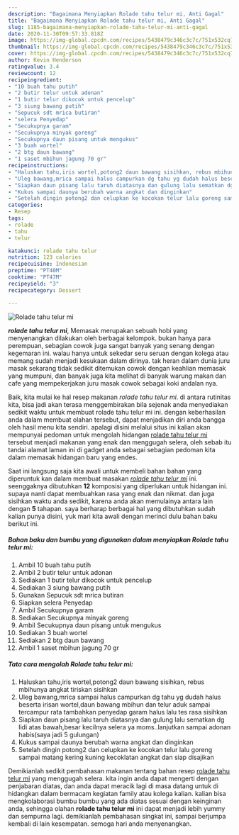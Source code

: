 ```yaml
---
description: "Bagaimana Menyiapkan Rolade tahu telur mi, Anti Gagal"
title: "Bagaimana Menyiapkan Rolade tahu telur mi, Anti Gagal"
slug: 1185-bagaimana-menyiapkan-rolade-tahu-telur-mi-anti-gagal
date: 2020-11-30T09:57:33.818Z
image: https://img-global.cpcdn.com/recipes/5438479c346c3c7c/751x532cq70/rolade-tahu-telur-mi-foto-resep-utama.jpg
thumbnail: https://img-global.cpcdn.com/recipes/5438479c346c3c7c/751x532cq70/rolade-tahu-telur-mi-foto-resep-utama.jpg
cover: https://img-global.cpcdn.com/recipes/5438479c346c3c7c/751x532cq70/rolade-tahu-telur-mi-foto-resep-utama.jpg
author: Kevin Henderson
ratingvalue: 3.4
reviewcount: 12
recipeingredient:
- "10 buah tahu putih"
- "2 butir telur untuk adonan"
- "1 butir telur dikocok untuk pencelup"
- "3 siung bawang putih"
- "Sepucuk sdt mrica butiran"
- "selera Penyedap"
- "Secukupnya garam"
- "Secukupnya minyak goreng"
- "Secukupnya daun pisang untuk mengukus"
- "3 buah wortel"
- "2 btg daun bawang"
- "1 saset mbihun jagung 70 gr"
recipeinstructions:
- "Haluskan tahu,iris wortel,potong2 daun bawang sisihkan, rebus mbihunya angkat tiriskan sisihkan"
- "Uleg bawang,mrica sampai halus campurkan dg tahu yg dudah halus beserta irisan wortel,daun bawang mbihun dan telur aduk sampai tercampur rata tambahkan penyedap garam halus lalu tes rasa sisihkan"
- "Siapkan daun pisang lalu taruh diatasnya dan gulung lalu sematkan dg lidi atas bawah,besar kecilnya selera ya moms..lanjutkan sampai adonan habis(saya jadi 5 gulungan)"
- "Kukus sampai daunya berubah warna angkat dan dinginkan"
- "Setelah dingin potong2 dan celupkan ke kocokan telur lalu goreng sampai matang kering kuning kecoklatan angkat dan siap disajikan"
categories:
- Resep
tags:
- rolade
- tahu
- telur

katakunci: rolade tahu telur 
nutrition: 123 calories
recipecuisine: Indonesian
preptime: "PT40M"
cooktime: "PT47M"
recipeyield: "3"
recipecategory: Dessert

---
```



![Rolade tahu telur mi](https://img-global.cpcdn.com/recipes/5438479c346c3c7c/751x532cq70/rolade-tahu-telur-mi-foto-resep-utama.jpg)

<b><i>rolade tahu telur mi</i></b>, Memasak merupakan sebuah hobi yang menyenangkan dilakukan oleh berbagai kelompok. bukan hanya para perempuan, sebagian cowok juga sangat banyak yang senang dengan kegemaran ini. walau hanya untuk sekedar seru seruan dengan kolega atau memang sudah menjadi kesukaan dalam dirinya. tak heran dalam dunia juru masak sekarang tidak sedikit ditemukan cowok dengan keahlian memasak yang mumpuni, dan banyak juga kita melihat di banyak warung makan dan cafe yang mempekerjakan juru masak cowok sebagai koki andalan nya.



Baik, kita mulai ke hal resep makanan <i>rolade tahu telur mi</i>. di antara rutinitas kita, bisa jadi akan terasa menggembirakan bila sejenak anda menyediakan sedikit waktu untuk membuat rolade tahu telur mi ini. dengan keberhasilan anda dalam membuat olahan tersebut, dapat menjadikan diri anda bangga oleh hasil menu kita sendiri. apalagi disini melalui situs ini kalian akan mempunyai pedoman untuk mengolah hidangan <u>rolade tahu telur mi</u> tersebut menjadi makanan yang enak dan menggugah selera, oleh sebab itu tandai alamat laman ini di gadget anda sebagai sebagian pedoman kita dalam memasak hidangan baru yang endes.


Saat ini langsung saja kita awali untuk membeli bahan bahan yang diperuntuk kan dalam membuat masakan <u><i>rolade tahu telur mi</i></u> ini. seenggaknya dibutuhkan <b>12</b> komposisi yang diperlukan untuk hidangan ini. supaya nanti dapat membuahkan rasa yang enak dan nikmat. dan juga sisihkan waktu anda sedikit, karena anda akan memulainya antara lain dengan <b>5</b> tahapan. saya berharap berbagai hal yang dibutuhkan sudah kalian punya disini, yuk mari kita awali dengan merinci dulu bahan baku berikut ini.

<!--inarticleads1-->

##### Bahan baku dan bumbu yang digunakan dalam menyiapkan Rolade tahu telur mi:

1. Ambil 10 buah tahu putih
1. Ambil 2 butir telur untuk adonan
1. Sediakan 1 butir telur dikocok untuk pencelup
1. Sediakan 3 siung bawang putih
1. Gunakan Sepucuk sdt mrica butiran
1. Siapkan selera Penyedap
1. Ambil Secukupnya garam
1. Sediakan Secukupnya minyak goreng
1. Ambil Secukupnya daun pisang untuk mengukus
1. Sediakan 3 buah wortel
1. Sediakan 2 btg daun bawang
1. Ambil 1 saset mbihun jagung 70 gr




<!--inarticleads2-->

##### Tata cara mengolah Rolade tahu telur mi:

1. Haluskan tahu,iris wortel,potong2 daun bawang sisihkan, rebus mbihunya angkat tiriskan sisihkan
1. Uleg bawang,mrica sampai halus campurkan dg tahu yg dudah halus beserta irisan wortel,daun bawang mbihun dan telur aduk sampai tercampur rata tambahkan penyedap garam halus lalu tes rasa sisihkan
1. Siapkan daun pisang lalu taruh diatasnya dan gulung lalu sematkan dg lidi atas bawah,besar kecilnya selera ya moms..lanjutkan sampai adonan habis(saya jadi 5 gulungan)
1. Kukus sampai daunya berubah warna angkat dan dinginkan
1. Setelah dingin potong2 dan celupkan ke kocokan telur lalu goreng sampai matang kering kuning kecoklatan angkat dan siap disajikan




Demikianlah sedikit pembahasan makanan tentang bahan resep <u>rolade tahu telur mi</u> yang menggugah selera. kita ingin anda dapat mengerti dengan penjabaran diatas, dan anda dapat meracik lagi di masa datang untuk di hidangkan dalam bermacam kegiatan family atau kolega kalian. kalian bisa mengkolaborasi bumbu bumbu yang ada diatas sesuai dengan keinginan anda, sehingga olahan <b>rolade tahu telur mi</b> ini dapat menjadi lebih yummy dan sempurna lagi. demikianlah pembahasan singkat ini, sampai berjumpa kembali di lain kesempatan. semoga hari anda menyenangkan.
